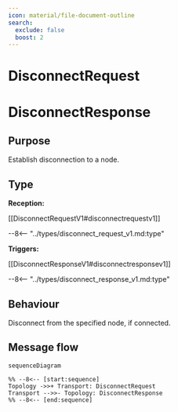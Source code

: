 ```yaml
---
icon: material/file-document-outline
search:
  exclude: false
  boost: 2
---
```


<div class="message" markdown>

# DisconnectRequest

# DisconnectResponse

## Purpose

<!-- --8<-- [start:purpose] -->
Establish disconnection to a node.
<!-- --8<-- [end:purpose] -->

## Type

<!-- --8<-- [start:type] -->
**Reception:**

[[DisconnectRequestV1#disconnectrequestv1]]

--8<-- "../types/disconnect_request_v1.md:type"

**Triggers:**

[[DisconnectResponseV1#disconnectresponsev1]]

--8<-- "../types/disconnect_response_v1.md:type"
<!-- --8<-- [end:type] -->

## Behaviour

Disconnect from the specified node, if connected.

## Message flow

<!-- --8<-- [start:messages] -->
```mermaid
sequenceDiagram

%% --8<-- [start:sequence]
Topology ->>+ Transport: DisconnectRequest
Transport -->>- Topology: DisconnectResponse
%% --8<-- [end:sequence]
```
<!-- --8<-- [end:messages] -->

</div>
